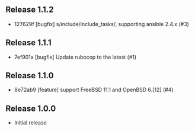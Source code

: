 ## Release 1.1.2

* 127629f [bugfix] s/include/include_tasks/, supporting ansible 2.4.x (#3)

## Release 1.1.1

* 7ef901a [bugfix] Update rubocop to the latest (#1)

## Release 1.1.0

* 8e72ab9 [feature] support FreeBSD 11.1 and OpenBSD 6.[12] (#4)

## Release 1.0.0

* Initial release
